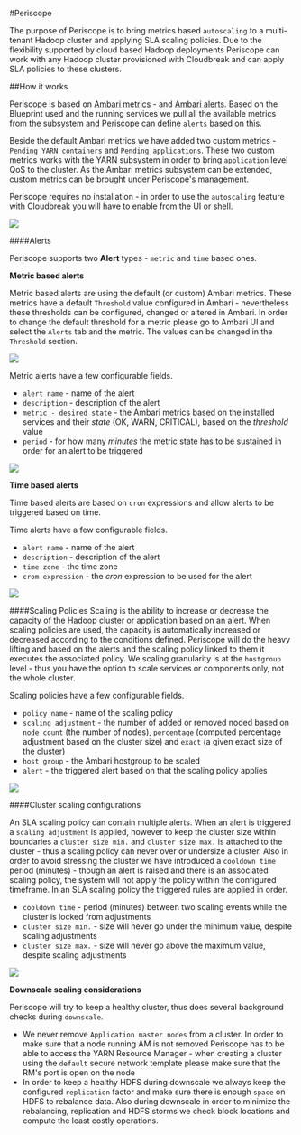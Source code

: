 #Periscope

The purpose of Periscope is to bring metrics based `autoscaling` to a multi-tenant Hadoop cluster and applying SLA scaling policies. Due to the flexibility supported by cloud based Hadoop deployments Periscope can work with any Hadoop cluster provisioned with Cloudbreak and can apply SLA policies to these clusters.

##How it works

Periscope is based on [Ambari metrics](https://cwiki.apache.org/confluence/display/AMBARI/Metrics) - and [Ambari alerts](https://cwiki.apache.org/confluence/display/AMBARI/Alerts). Based on the Blueprint used and the running services we pull all the available metrics from the subsystem and Periscope can define `alerts` based on this.

Beside the default Ambari metrics we have added two custom metrics - `Pending YARN containers` and `Pending applications`. These two custom metrics works with the YARN subsystem in order to bring `application` level QoS to the cluster. As the Ambari metrics subsystem can be extended, custom metrics can be brought under Periscope's management.

Periscope requires no installation - in order to use the `autoscaling` feature with Cloudbreak you will have to enable from the UI or shell.

![](/images/enable_periscope.png)

####Alerts

Periscope supports two **Alert** types - `metric` and `time` based ones.

**Metric based alerts**

Metric based alerts are using the default (or custom) Ambari metrics. These metrics have a default `Threshold` value configured in Ambari - nevertheless these thresholds can be configured, changed or altered in Ambari. In order to change the default threshold for a metric please go to Ambari UI and select the `Alerts` tab and the metric. The values can be changed in the `Threshold` section.

![](/images/ambari_threshold.png)

Metric alerts have a few configurable fields.

* `alert name` - name of the alert
* `description` - description of the alert
* `metric - desired state` - the Ambari metrics based on the installed services and their *state* (OK, WARN, CRITICAL), based on the *threshold* value
* `period` - for how many *minutes* the metric state has to be sustained in order for an alert to be triggered

![](/images/metric_alert.png)

**Time based alerts**

Time based alerts are based on `cron` expressions and allow alerts to be triggered based on time.

Time alerts have a few configurable fields.

* `alert name` - name of the alert
* `description` - description of the alert
* `time zone` - the time zone
* `crom expression` - the *cron* expression to be used for the alert

![](/images/time_alert.png)


####Scaling Policies
Scaling is the ability to increase or decrease the capacity of the Hadoop cluster or application based on an alert.
When scaling policies are used, the capacity is automatically increased or decreased according to the conditions defined.
Periscope will do the heavy lifting and based on the alerts and the scaling policy linked to them it executes the associated policy. We scaling granularity is at the `hostgroup` level - thus you have the option to scale services or components only, not the whole cluster.

Scaling policies have a few configurable fields.

* `policy name` - name of the scaling policy
* `scaling adjustment` - the number of added or removed noded based on `node count` (the number of nodes), `percentage` (computed percentage adjustment based on the cluster size) and `exact` (a given exact size of the cluster)
* `host group` - the Ambari hostgroup to be scaled
* `alert` - the triggered alert based on that the scaling policy applies

![](/images/policy.png)

####Cluster scaling configurations

An SLA scaling policy can contain multiple alerts. When an alert is triggered a `scaling adjustment` is applied, however to keep the cluster size within boundaries a `cluster size min.` and `cluster size max.` is attached to the cluster - thus a scaling policy can never over or undersize a cluster. Also in order to avoid stressing the cluster we have introduced a `cooldown time` period (minutes) - though an alert is raised and there is an associated scaling policy, the system will not apply the policy within the configured timeframe. In an SLA scaling policy the triggered rules are applied in order.

* `cooldown time` - period (minutes) between two scaling events while the cluster is locked from adjustments
* `cluster size min.` - size will never go under the minimum value, despite scaling adjustments
* `cluster size max.` - size will never go above the maximum value, despite scaling adjustments

![](/images/scaling_config.png)

**Downscale scaling considerations**

Periscope will try to keep a healthy cluster, thus does several background checks during `downscale`.

* We never remove `Application master nodes` from a cluster. In order to make sure that a node running AM is not removed Periscope has to be able to access the YARN Resource Manager - when creating a cluster using the `default` secure network template please make sure that the RM's port is open on the node
* In order to keep a healthy HDFS during downscale we always keep the configured `replication` factor and make sure there is enough `space` on HDFS to rebalance data. Also during downscale in order to minimize the rebalancing, replication and HDFS storms we check block locations and compute the least costly operations.
